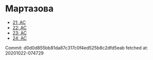 # Мартазова
- [21: AC](21.md)
- [22: AC](22.md)
- [23: AC](23.md)
- [24: AC](24.md)

Commit: d0d0d855bb81da87c317c0f4ed525b8c2dfd5eab
 fetched at: 20201022-074729
